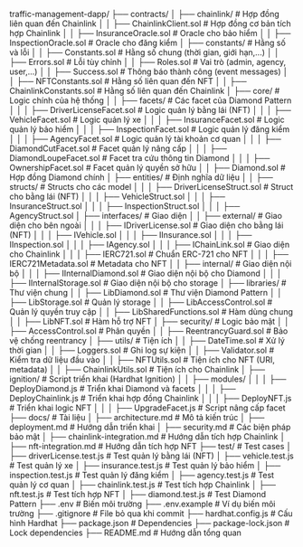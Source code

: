 traffic-management-dapp/
├── contracts/
│   ├── chainlink/                     # Hợp đồng liên quan đến Chainlink
│   │   ├── ChainlinkClient.sol       # Hợp đồng cơ bản tích hợp Chainlink
│   │   ├── InsuranceOracle.sol       # Oracle cho bảo hiểm
│   │   ├── InspectionOracle.sol      # Oracle cho đăng kiểm
│   ├── constants/                     # Hằng số và lỗi
│   │   ├── Constants.sol             # Hằng số chung (thời gian, giới hạn,...)
│   │   ├── Errors.sol                # Lỗi tùy chỉnh
│   │   ├── Roles.sol                 # Vai trò (admin, agency, user,...)
│   │   ├── Success.sol               # Thông báo thành công (event messages)
│   │   ├── NFTConstants.sol          # Hằng số liên quan đến NFT
│   │   ├── ChainlinkConstants.sol    # Hằng số liên quan đến Chainlink
│   ├── core/                          # Logic chính của hệ thống
│   │   ├── facets/                   # Các facet của Diamond Pattern
│   │   │   ├── DriverLicenseFacet.sol  # Logic quản lý bằng lái (NFT)
│   │   │   ├── VehicleFacet.sol       # Logic quản lý xe
│   │   │   ├── InsuranceFacet.sol     # Logic quản lý bảo hiểm
│   │   │   ├── InspectionFacet.sol    # Logic quản lý đăng kiểm
│   │   │   ├── AgencyFacet.sol        # Logic quản lý tài khoản cơ quan
│   │   │   ├── DiamondCutFacet.sol    # Facet quản lý nâng cấp
│   │   │   ├── DiamondLoupeFacet.sol  # Facet tra cứu thông tin Diamond
│   │   │   ├── OwnershipFacet.sol     # Facet quản lý quyền sở hữu
│   │   ├── Diamond.sol                # Hợp đồng Diamond chính
│   ├── entities/                      # Định nghĩa dữ liệu
│   │   ├── structs/                  # Structs cho các model
│   │   │   ├── DriverLicenseStruct.sol  # Struct cho bằng lái (NFT)
│   │   │   ├── VehicleStruct.sol
│   │   │   ├── InsuranceStruct.sol
│   │   │   ├── InspectionStruct.sol
│   │   │   ├── AgencyStruct.sol
│   ├── interfaces/                    # Giao diện
│   │   ├── external/                 # Giao diện cho bên ngoài
│   │   │   ├── IDriverLicense.sol    # Giao diện cho bằng lái (NFT)
│   │   │   ├── IVehicle.sol
│   │   │   ├── IInsurance.sol
│   │   │   ├── IInspection.sol
│   │   │   ├── IAgency.sol
│   │   │   ├── IChainLink.sol        # Giao diện cho Chainlink
│   │   │   ├── IERC721.sol           # Chuẩn ERC-721 cho NFT
│   │   │   ├── IERC721Metadata.sol   # Metadata cho NFT
│   │   ├── internal/                 # Giao diện nội bộ
│   │   │   ├── IInternalDiamond.sol  # Giao diện nội bộ cho Diamond
│   │   │   ├── IInternalStorage.sol  # Giao diện nội bộ cho storage
│   ├── libraries/                     # Thư viện chung
│   │   ├── LibDiamond.sol            # Thư viện Diamond Pattern
│   │   ├── LibStorage.sol            # Quản lý storage
│   │   ├── LibAccessControl.sol      # Quản lý quyền truy cập
│   │   ├── LibSharedFunctions.sol    # Hàm dùng chung
│   │   ├── LibNFT.sol                # Hàm hỗ trợ NFT
│   ├── security/                      # Logic bảo mật
│   │   ├── AccessControl.sol         # Phân quyền
│   │   ├── ReentrancyGuard.sol       # Bảo vệ chống reentrancy
│   ├── utils/                         # Tiện ích
│   │   ├── DateTime.sol              # Xử lý thời gian
│   │   ├── Loggers.sol               # Ghi log sự kiện
│   │   ├── Validator.sol             # Kiểm tra dữ liệu đầu vào
│   │   ├── NFTUtils.sol              # Tiện ích cho NFT (URI, metadata)
│   │   ├── ChainlinkUtils.sol        # Tiện ích cho Chainlink
│   ├── ignition/                      # Script triển khai (Hardhat Ignition)
│   │   ├── modules/
│   │   │   ├── DeployDiamond.js      # Triển khai Diamond và facets
│   │   │   ├── DeployChainlink.js    # Triển khai hợp đồng Chainlink
│   │   │   ├── DeployNFT.js          # Triển khai logic NFT
│   │   │   ├── UpgradeFacet.js       # Script nâng cấp facet
├── docs/                              # Tài liệu
│   ├── architecture.md               # Mô tả kiến trúc
│   ├── deployment.md                 # Hướng dẫn triển khai
│   ├── security.md                   # Các biện pháp bảo mật
│   ├── chainlink-integration.md      # Hướng dẫn tích hợp Chainlink
│   ├── nft-integration.md            # Hướng dẫn tích hợp NFT
├── test/                              # Test cases
│   ├── driverLicense.test.js         # Test quản lý bằng lái (NFT)
│   ├── vehicle.test.js               # Test quản lý xe
│   ├── insurance.test.js             # Test quản lý bảo hiểm
│   ├── inspection.test.js            # Test quản lý đăng kiểm
│   ├── agency.test.js                # Test quản lý cơ quan
│   ├── chainlink.test.js             # Test tích hợp Chainlink
│   ├── nft.test.js                   # Test tích hợp NFT
│   ├── diamond.test.js               # Test Diamond Pattern
├── .env                               # Biến môi trường
├── .env.example                       # Ví dụ biến môi trường
├── .gitignore                         # File bỏ qua khi commit
├── hardhat.config.js                  # Cấu hình Hardhat
├── package.json                       # Dependencies
├── package-lock.json                  # Lock dependencies
├── README.md                          # Hướng dẫn tổng quan